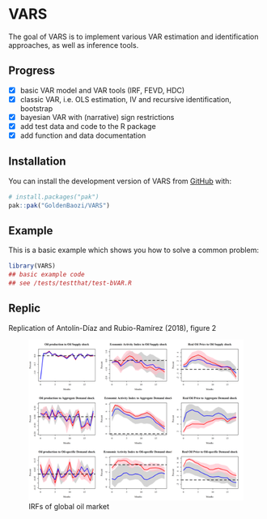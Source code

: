 
<!-- README.md is generated from README.Rmd. Please edit that file -->

# VARS

<!-- badges: start -->

<!-- badges: end -->

The goal of VARS is to implement various VAR estimation and
identification approaches, as well as inference tools.

## Progress

- [x] basic VAR model and VAR tools (IRF, FEVD, HDC)
- [x] classic VAR, i.e. OLS estimation, IV and recursive identification,
  bootstrap
- [x] bayesian VAR with (narrative) sign restrictions
- [x] add test data and code to the R package
- [x] add function and data documentation

## Installation

You can install the development version of VARS from
[GitHub](https://github.com/) with:

``` r
# install.packages("pak")
pak::pak("GoldenBaozi/VARS")
```

## Example

This is a basic example which shows you how to solve a common problem:

``` r
library(VARS)
## basic example code
## see /tests/testthat/test-bVAR.R
```

## Replic

Replication of Antolín-Díaz and Rubio-Ramírez (2018), figure 2

<figure>
<img src="./IRF_oil.png" alt="IRFs of global oil market" />
<figcaption aria-hidden="true">IRFs of global oil market</figcaption>
</figure>
